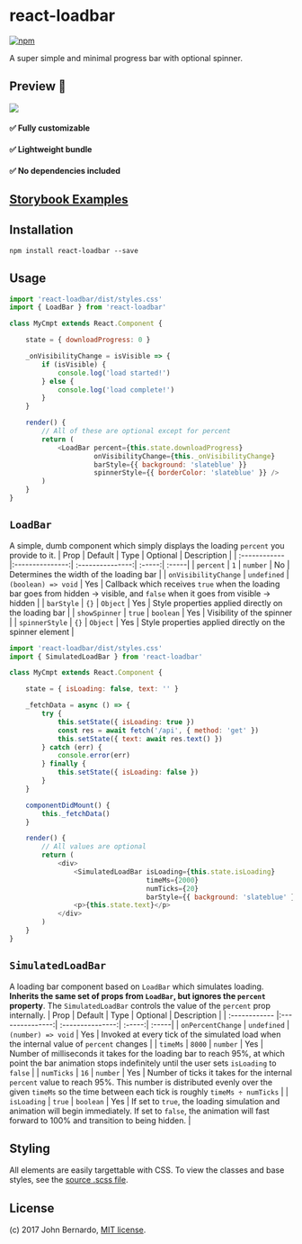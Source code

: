 # react-loadbar

[![npm](https://img.shields.io/npm/dm/react-loadbar.svg?maxAge=2592000)]()

A super simple and minimal progress bar with optional spinner.


## Preview :eyes:
![](https://i.imgur.com/eeHVrll.gif)

#### :white_check_mark: Fully customizable

#### :white_check_mark: Lightweight bundle

#### :white_check_mark: No dependencies included

## [Storybook Examples](https://noisycr1cket.github.io/react-loadbar)

## Installation

```npm install react-loadbar --save```

## Usage

```javascript
import 'react-loadbar/dist/styles.css'
import { LoadBar } from 'react-loadbar'

class MyCmpt extends React.Component {

    state = { downloadProgress: 0 }

    _onVisibilityChange = isVisible => {
        if (isVisible) {
            console.log('load started!')
        } else {
            console.log('load complete!')
        }
    }

    render() {
        // All of these are optional except for percent
        return (
            <LoadBar percent={this.state.downloadProgress}
                     onVisibilityChange={this._onVisibilityChange}
                     barStyle={{ background: 'slateblue' }}
                     spinnerStyle={{ borderColor: 'slateblue' }} />
        )
    }
}
```

## `LoadBar`
A simple, dumb component which simply displays the loading `percent` you provide to it.
| Prop  | Default  | Type | Optional | Description |
| :------------ |:---------------:| :---------------:| :-----:| :-----|
| `percent` | `1` | `number` | No | Determines the width of the loading bar |
| `onVisibilityChange` | `undefined` | `(boolean) => void` | Yes | Callback which receives `true` when the loading bar goes from hidden -> visible, and `false` when it goes from visible -> hidden |
| `barStyle` | `{}` | `Object` | Yes | Style properties applied directly on the loading bar |
| `showSpinner` | `true` | `boolean` | Yes | Visibility of the spinner |
| `spinnerStyle` | `{}` | `Object` | Yes | Style properties applied directly on the spinner element  |

```javascript
import 'react-loadbar/dist/styles.css'
import { SimulatedLoadBar } from 'react-loadbar'

class MyCmpt extends React.Component {

    state = { isLoading: false, text: '' }

    _fetchData = async () => {
        try {
            this.setState({ isLoading: true })
            const res = await fetch('/api', { method: 'get' })
            this.setState({ text: await res.text() })
        } catch (err) {
            console.error(err)
        } finally {
            this.setState({ isLoading: false })
        }
    }

    componentDidMount() {
        this._fetchData()
    }

    render() {
        // All values are optional
        return (
            <div>
                <SimulatedLoadBar isLoading={this.state.isLoading}
                                  timeMs={2000}
                                  numTicks={20}
                                  barStyle={{ background: 'slateblue' }} />
                <p>{this.state.text}</p>
            </div>
        )
    }
}
```

## `SimulatedLoadBar`
A loading bar component based on `LoadBar` which simulates loading. **Inherits the same set of props from `LoadBar`, but ignores the `percent` property**. The `SimulatedLoadBar` controls the value of the `percent` prop internally.
| Prop  | Default  | Type | Optional | Description |
| :------------ |:---------------:| :---------------:| :-----:| :-----|
| `onPercentChange` | `undefined` | `(number) => void` | Yes | Invoked at every tick of the simulated load when the internal value of `percent` changes |
| `timeMs` | `8000` | `number` | Yes | Number of milliseconds it takes for the loading bar to reach 95%, at which point the bar animation stops indefinitely until the user sets `isLoading` to `false` |
| `numTicks` | `16` | `number` | Yes | Number of ticks it takes for the internal `percent` value to reach 95%. This number is distributed evenly over the given `timeMs` so the time between each tick is roughly `timeMs ÷ numTicks` |
| `isLoading` | `true` | `boolean` | Yes | If set to `true`, the loading simulation and animation will begin immediately. If set to `false`, the animation will fast forward to 100% and transition to being hidden. |

## Styling
All elements are easily targettable with CSS. To view the classes and base styles, see the [source .scss file](#).

## License

(c) 2017 John Bernardo, [MIT license](/LICENSE).
